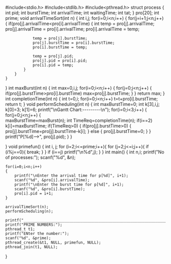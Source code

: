 
 #include<stdio.h>
#include<stdlib.h>
#include<pthread.h>
struct process
{
    int pid;
    int burstTime;
    int arrivalTime;
    int waitingTime;
    int tat;
}
pro[20];
int prime;
void arrivalTimeSort(int n)
{    int i,j;
    for(i=0;i<n;i++)
    {
        for(j=i+1;j<n;j++)
        {
            if(pro[j].arrivalTime<pro[i].arrivalTime)
            {
                int temp = pro[j].arrivalTime;
                pro[j].arrivalTime = pro[i].arrivalTime;
                pro[i].arrivalTime = temp;
                
                temp = pro[j].burstTime;
                pro[j].burstTime = pro[i].burstTime;
                pro[i].burstTime = temp;
                
                temp = pro[j].pid;
                pro[j].pid = pro[i].pid;
                pro[i].pid = temp;
            }
        }
    }
}
int maxBurst(int n)
{     int max=0,i,j;
    for(i=0;i<n;i++)
        {
                for(j=0;j<n;j++)
                    {
                            if(pro[j].burstTime>pro[i].burstTime)
                            max=pro[j].burstTime;
                    }
        }
        return max;
}
int completionTime(int n)
{
    int t=0,i;
    for(i=0;i<n;i++)
        t=t+pro[i].burstTime;
    return t;
}
void performScheduling(int n)
{
    int maxBurstTime=0;
    int k[3],i,j;
    k[0]=3;
    k[1]=6;
    printf("\nGantt Chart:---------\n");
    for(i=0;i<3;i++)
    {
        for(j=0;j<n;j++)
        {  
           maxBurstTime=maxBurst(n);
            int TimeReq=completionTime(n);
            if(i==2)
            k[i]=maxBurstTime;
            if(TimeReq>0)
            {
                if(pro[j].burstTime>0)
                {
                    pro[j].burstTime=pro[j].burstTime-k[i];
                }
                else
                {
                    pro[j].burstTime=0;
                }
            }
            printf("P[%d]-->", pro[j].pid);
        }
    }
    
}
void primefun()
{
    int i, j;
    for (i=2;i<=prime;i++){
        for (j=2;j<=i;j++){
            if (i%j==0){
                break;
            }
        }
        if (i==j)
            printf("\n%d",j);
    }
}
int main()
{
    int n,i;
    printf("No of processes:");
    scanf("%d", &n);
    
    for(i=0;i<n;i++)
    {
        printf("\nEnter the arrival time for p[%d]", i+1);
        scanf("%d", &pro[i].arrivalTime);
        printf("\nEnter the burst time for p[%d]", i+1);
        scanf("%d", &pro[i].burstTime);
        pro[i].pid = i+1;
    }
    
    arrivalTimeSort(n);
    performScheduling(n);
    
    printf("________________________________________________________________");
    printf("PRIME NUMBERS:");
    pthread_t t1;
    printf("ENter the number:");
    scanf("%d", &prime);
    pthread_create(&t1, NULL, primefun, NULL);
    pthread_join(t1, NULL);

}
